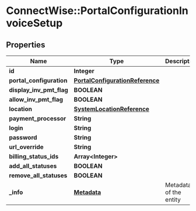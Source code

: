 # ConnectWise::PortalConfigurationInvoiceSetup

## Properties
Name | Type | Description | Notes
------------ | ------------- | ------------- | -------------
**id** | **Integer** |  | [optional] 
**portal_configuration** | [**PortalConfigurationReference**](PortalConfigurationReference.md) |  | [optional] 
**display_inv_pmt_flag** | **BOOLEAN** |  | [optional] 
**allow_inv_pmt_flag** | **BOOLEAN** |  | [optional] 
**location** | [**SystemLocationReference**](SystemLocationReference.md) |  | [optional] 
**payment_processor** | **String** |  | [optional] 
**login** | **String** |  | [optional] 
**password** | **String** |  | [optional] 
**url_override** | **String** |  | [optional] 
**billing_status_ids** | **Array&lt;Integer&gt;** |  | [optional] 
**add_all_statuses** | **BOOLEAN** |  | [optional] 
**remove_all_statuses** | **BOOLEAN** |  | [optional] 
**_info** | [**Metadata**](Metadata.md) | Metadata of the entity | [optional] 


